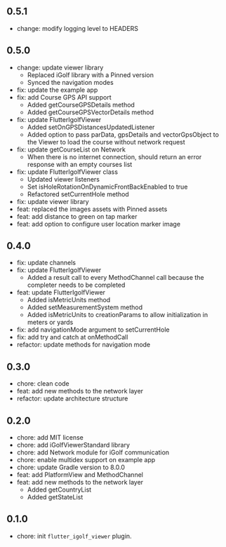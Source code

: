 ## 0.5.1

* change: modify logging level to HEADERS

## 0.5.0

* change: update viewer library
    * Replaced iGolf library with a Pinned version
    * Synced the navigation modes
* fix: update the example app
* fix: add Course GPS API support
    * Added getCourseGPSDetails method
    * Added getCourseGPSVectorDetails method
* fix: update FlutterIgolfViewer
    * Added setOnGPSDistancesUpdatedListener
    * Added option to pass parData, gpsDetails and vectorGpsObject to the Viewer to load the course without network request
* fix: update getCourseList on Network
    * When there is no internet connection, should return an error response with an empty courses list
* fix: update FlutterIgolfViewer class
    * Updated viewer listeners
    * Set isHoleRotationOnDynamicFrontBackEnabled to true
    * Refactored setCurrentHole method
* fix: update viewer library
* feat: replaced the images assets with Pinned assets
* feat: add distance to green on tap marker
* feat: add option to configure user location marker image

## 0.4.0

* fix: update channels
* fix: update FlutterIgolfViewer
    * Added a result call to every MethodChannel call because the completer needs to be completed
* feat: update FlutterIgolfViewer
    * Added isMetricUnits method
    * Added setMeasurementSystem method
    * Added isMetricUnits to creationParams to allow initialization in meters or yards
* fix: add navigationMode argument to setCurrentHole
* fix: add try and catch at onMethodCall
* refactor: update methods for navigation mode

## 0.3.0

* chore: clean code
* feat: add new methods to the network layer
* refactor: update architecture structure

## 0.2.0

* chore: add MIT license
* chore: add iGolfViewerStandard library
* chore: add Network module for iGolf communication
* chore: enable multidex support on example app
* chore: update Gradle version to 8.0.0
* feat: add PlatformView and MethodChannel
* feat: add new methods to the network layer
    * Added getCountryList
    * Added getStateList

## 0.1.0

* chore: init `flutter_igolf_viewer` plugin.